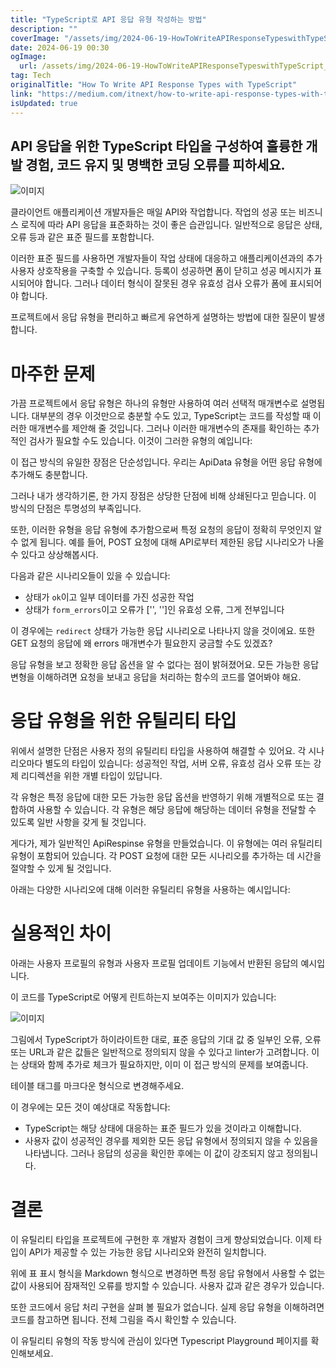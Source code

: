 ```yaml
---
title: "TypeScript로 API 응답 유형 작성하는 방법"
description: ""
coverImage: "/assets/img/2024-06-19-HowToWriteAPIResponseTypeswithTypeScript_0.png"
date: 2024-06-19 00:30
ogImage: 
  url: /assets/img/2024-06-19-HowToWriteAPIResponseTypeswithTypeScript_0.png
tag: Tech
originalTitle: "How To Write API Response Types with TypeScript"
link: "https://medium.com/itnext/how-to-write-api-response-types-with-typescript-f8152ddd43dd"
isUpdated: true
---
```






## API 응답을 위한 TypeScript 타입을 구성하여 훌륭한 개발 경험, 코드 유지 및 명백한 코딩 오류를 피하세요.

![이미지](/assets/img/2024-06-19-HowToWriteAPIResponseTypeswithTypeScript_0.png)

클라이언트 애플리케이션 개발자들은 매일 API와 작업합니다. 작업의 성공 또는 비즈니스 로직에 따라 API 응답을 표준화하는 것이 좋은 습관입니다. 일반적으로 응답은 상태, 오류 등과 같은 표준 필드를 포함합니다.

이러한 표준 필드를 사용하면 개발자들이 작업 상태에 대응하고 애플리케이션과의 추가 사용자 상호작용을 구축할 수 있습니다. 등록이 성공하면 폼이 닫히고 성공 메시지가 표시되어야 합니다. 그러나 데이터 형식이 잘못된 경우 유효성 검사 오류가 폼에 표시되어야 합니다.

<div class="content-ad"></div>

프로젝트에서 응답 유형을 편리하고 빠르게 유연하게 설명하는 방법에 대한 질문이 발생합니다.

# 마주한 문제

가끔 프로젝트에서 응답 유형은 하나의 유형만 사용하여 여러 선택적 매개변수로 설명됩니다. 대부분의 경우 이것만으로 충분할 수도 있고, TypeScript는 코드를 작성할 때 이러한 매개변수를 제안해 줄 것입니다. 그러나 이러한 매개변수의 존재를 확인하는 추가적인 검사가 필요할 수도 있습니다. 이것이 그러한 유형의 예입니다:

이 접근 방식의 유일한 장점은 단순성입니다. 우리는 ApiData 유형을 어떤 응답 유형에 추가해도 충분합니다.

<div class="content-ad"></div>

그러나 내가 생각하기론, 한 가지 장점은 상당한 단점에 비해 상쇄된다고 믿습니다. 이 방식의 단점은 투명성의 부족입니다.

또한, 이러한 유형을 응답 유형에 추가함으로써 특정 요청의 응답이 정확히 무엇인지 알 수 없게 됩니다. 예를 들어, POST 요청에 대해 API로부터 제한된 응답 시나리오가 나올 수 있다고 상상해봅시다.

다음과 같은 시나리오들이 있을 수 있습니다:

- 상태가 `ok`이고 일부 데이터를 가진 성공한 작업
- 상태가 `form_errors`이고 오류가 ['', '']인 유효성 오류, 그게 전부입니다

<div class="content-ad"></div>

이 경우에는 `redirect` 상태가 가능한 응답 시나리오로 나타나지 않을 것이에요. 또한 GET 요청의 응답에 왜 errors 매개변수가 필요한지 궁금할 수도 있겠죠?

응답 유형을 보고 정확한 응답 옵션을 알 수 없다는 점이 밝혀졌어요. 모든 가능한 응답 변형을 이해하려면 요청을 보내고 응답을 처리하는 함수의 코드를 열어봐야 해요.

# 응답 유형을 위한 유틸리티 타입

위에서 설명한 단점은 사용자 정의 유틸리티 타입을 사용하여 해결할 수 있어요. 각 시나리오마다 별도의 타입이 있습니다: 성공적인 작업, 서버 오류, 유효성 검사 오류 또는 강제 리디렉션을 위한 개별 타입이 있답니다.

<div class="content-ad"></div>

각 유형은 특정 응답에 대한 모든 가능한 응답 옵션을 반영하기 위해 개별적으로 또는 결합하여 사용할 수 있습니다. 각 유형은 해당 응답에 해당하는 데이터 유형을 전달할 수 있도록 일반 사항을 갖게 될 것입니다.

게다가, 제가 일반적인 ApiRespinse 유형을 만들었습니다. 이 유형에는 여러 유틸리티 유형이 포함되어 있습니다. 각 POST 요청에 대한 모든 시나리오를 추가하는 데 시간을 절약할 수 있게 될 것입니다.

아래는 다양한 시나리오에 대해 이러한 유틸리티 유형을 사용하는 예시입니다:

# 실용적인 차이

<div class="content-ad"></div>

아래는 사용자 프로필의 유형과 사용자 프로필 업데이트 기능에서 반환된 응답의 예시입니다.

이 코드를 TypeScript로 어떻게 린트하는지 보여주는 이미지가 있습니다:

![이미지](/assets/img/2024-06-19-HowToWriteAPIResponseTypeswithTypeScript_1.png)

그림에서 TypeScript가 하이라이트한 대로, 표준 응답의 기대 값 중 일부인 오류, 오류 또는 URL과 같은 값들은 일반적으로 정의되지 않을 수 있다고 linter가 고려합니다. 이는 상태와 함께 추가로 체크가 필요하지만, 이미 이 접근 방식의 문제를 보여줍니다.

<div class="content-ad"></div>

테이블 태그를 마크다운 형식으로 변경해주세요.

<div class="content-ad"></div>

이 경우에는 모든 것이 예상대로 작동합니다:

- TypeScript는 해당 상태에 대응하는 표준 필드가 있을 것이라고 이해합니다.
- 사용자 값이 성공적인 경우를 제외한 모든 응답 유형에서 정의되지 않을 수 있음을 나타냅니다. 그러나 응답의 성공을 확인한 후에는 이 값이 강조되지 않고 정의됩니다.

# 결론

이 유틸리티 타입을 프로젝트에 구현한 후 개발자 경험이 크게 향상되었습니다. 이제 타입이 API가 제공할 수 있는 가능한 응답 시나리오와 완전히 일치합니다.

<div class="content-ad"></div>

위에 표 표시 형식을 Markdown 형식으로 변경하면 특정 응답 유형에서 사용할 수 없는 값이 사용되어 잠재적인 오류를 방지할 수 있습니다. 사용자 값과 같은 경우가 있습니다.

또한 코드에서 응답 처리 구현을 살펴 볼 필요가 없습니다. 실제 응답 유형을 이해하려면 코드를 참고하면 됩니다. 전체 그림을 즉시 확인할 수 있습니다.

이 유틸리티 유형의 작동 방식에 관심이 있다면 Typescript Playground 페이지를 확인해보세요.